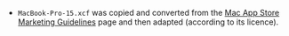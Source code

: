 * `MacBook-Pro-15.xcf` was copied and converted from the [Mac App Store Marketing Guidelines](https://developer.apple.com/app-store/marketing/guidelines/mac/#images) page and then adapted (according to its licence).
